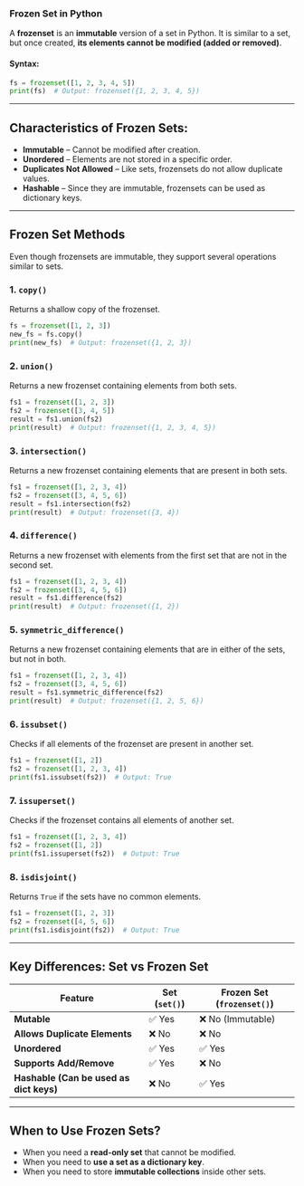 ### **Frozen Set in Python**
A **frozenset** is an **immutable** version of a set in Python. It is similar to a set, but once created, **its elements cannot be modified (added or removed)**.

#### **Syntax:**
```python
fs = frozenset([1, 2, 3, 4, 5])
print(fs)  # Output: frozenset({1, 2, 3, 4, 5})
```

---

## **Characteristics of Frozen Sets:**
- **Immutable** – Cannot be modified after creation.
- **Unordered** – Elements are not stored in a specific order.
- **Duplicates Not Allowed** – Like sets, frozensets do not allow duplicate values.
- **Hashable** – Since they are immutable, frozensets can be used as dictionary keys.

---

## **Frozen Set Methods**
Even though frozensets are immutable, they support several operations similar to sets.

### **1. `copy()`**
Returns a shallow copy of the frozenset.
```python
fs = frozenset([1, 2, 3])
new_fs = fs.copy()
print(new_fs)  # Output: frozenset({1, 2, 3})
```

### **2. `union()`**
Returns a new frozenset containing elements from both sets.
```python
fs1 = frozenset([1, 2, 3])
fs2 = frozenset([3, 4, 5])
result = fs1.union(fs2)
print(result)  # Output: frozenset({1, 2, 3, 4, 5})
```

### **3. `intersection()`**
Returns a new frozenset containing elements that are present in both sets.
```python
fs1 = frozenset([1, 2, 3, 4])
fs2 = frozenset([3, 4, 5, 6])
result = fs1.intersection(fs2)
print(result)  # Output: frozenset({3, 4})
```

### **4. `difference()`**
Returns a new frozenset with elements from the first set that are not in the second set.
```python
fs1 = frozenset([1, 2, 3, 4])
fs2 = frozenset([3, 4, 5, 6])
result = fs1.difference(fs2)
print(result)  # Output: frozenset({1, 2})
```

### **5. `symmetric_difference()`**
Returns a new frozenset containing elements that are in either of the sets, but not in both.
```python
fs1 = frozenset([1, 2, 3, 4])
fs2 = frozenset([3, 4, 5, 6])
result = fs1.symmetric_difference(fs2)
print(result)  # Output: frozenset({1, 2, 5, 6})
```

### **6. `issubset()`**
Checks if all elements of the frozenset are present in another set.
```python
fs1 = frozenset([1, 2])
fs2 = frozenset([1, 2, 3, 4])
print(fs1.issubset(fs2))  # Output: True
```

### **7. `issuperset()`**
Checks if the frozenset contains all elements of another set.
```python
fs1 = frozenset([1, 2, 3, 4])
fs2 = frozenset([1, 2])
print(fs1.issuperset(fs2))  # Output: True
```

### **8. `isdisjoint()`**
Returns `True` if the sets have no common elements.
```python
fs1 = frozenset([1, 2, 3])
fs2 = frozenset([4, 5, 6])
print(fs1.isdisjoint(fs2))  # Output: True
```

---

## **Key Differences: Set vs Frozen Set**
| Feature      | Set (`set()`) | Frozen Set (`frozenset()`) |
|-------------|--------------|----------------|
| **Mutable** | ✅ Yes  | ❌ No (Immutable) |
| **Allows Duplicate Elements** | ❌ No | ❌ No |
| **Unordered** | ✅ Yes  | ✅ Yes |
| **Supports Add/Remove** | ✅ Yes | ❌ No |
| **Hashable (Can be used as dict keys)** | ❌ No | ✅ Yes |

---

## **When to Use Frozen Sets?**
- When you need a **read-only set** that cannot be modified.
- When you need to **use a set as a dictionary key**.
- When you need to store **immutable collections** inside other sets.

